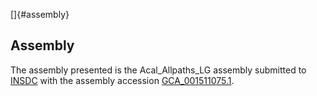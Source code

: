 []{#assembly}

Assembly
--------

The assembly presented is the Acal\_Allpaths\_LG assembly submitted to
[INSDC](http://www.insdc.org) with the assembly accession
[GCA\_001511075.1](http://www.ebi.ac.uk/ena/data/view/GCA_001511075.1).
